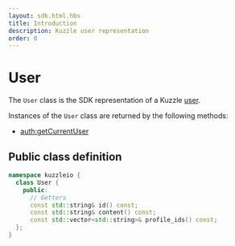 ```yaml
---
layout: sdk.html.hbs
title: Introduction
description: Kuzzle user representation
order: 0
---
```


# User

The `User` class is the SDK representation of a Kuzzle [user](/core/1/guide/guides/essentials/user-authentication/#creating-users-default).

Instances of the `User` class are returned by the following methods:

- [auth:getCurrentUser](/sdk/cpp/1/controllers/auth/)

## Public class definition

```cpp
namespace kuzzleio {
  class User {
    public:
      // Getters
      const std::string& id() const;
      const std::string& content() const;
      const std::vector<std::string>& profile_ids() const;
  };
}
```
